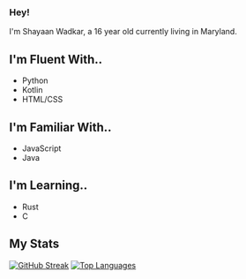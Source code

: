 ### Hey!
I'm Shayaan Wadkar, a 16 year old currently living in Maryland. 

## I'm Fluent With..
- Python
- Kotlin
- HTML/CSS

## I'm Familiar With..
- JavaScript
- Java

## I'm Learning..
- Rust
- C

## My Stats
[![GitHub Streak](http://github-readme-streak-stats.herokuapp.com?user=Shom770&theme=dark)](https://git.io/streak-stats)
[![Top Languages](https://github-readme-stats.vercel.app/api/top-langs/?username=Shom770&layout=compact&theme=vision-friendly-dark)](https://github.com/anuraghazra/github-readme-stats)
